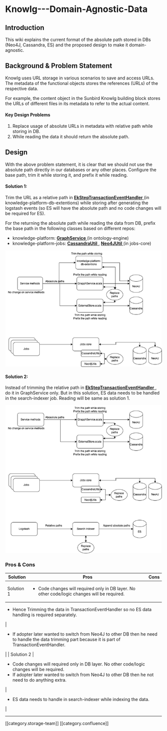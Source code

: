 # Knowlg---Domain-Agnostic-Data

## Introduction

This wiki explains the current format of the absolute path stored in DBs (Neo4J, Cassandra, ES) and the proposed design to make it domain-agnostic.

## Background & Problem Statement

Knowlg uses URL storage in various scenarios to save and access URLs. The metadata of the functional objects stores the references (URLs) of the respective data.

For example, the content object in the Sunbird Knowlg building block stores the URLs of different files in its metadata to refer to the actual content.

#### Key Design Problems

1. Replace usage of absolute URLs in metadata with relative path while storing in DB.
2. While reading the data it should return the absolute path.

## Design

With the above problem statement, it is clear that we should not use the absolute path directly in our databases or any other places. Configure the base path, trim it while storing it, and prefix it while reading.

#### Solution 1:

Trim the URL as a relative path in [**EkStepTransactionEventHandler** ](https://github.com/project-sunbird/knowledge-platform-db-extensions/blob/release-4.1.0/neo4j-extensions/transaction-event-handler/src/main/java/org/sunbird/kernel/extension/EkStepTransactionEventHandler.java)(in knowledge-platform-db-extentions) while storing after generating the logstash events (so ES will have the absolute path and no code changes will be required for ES).

For the returning the absolute path while reading the data from DB, prefix the base path in the following classes based on different repos:

* knowledge-platform: [**GraphService** ](https://github.com/project-sunbird/knowledge-platform/blob/master/ontology-engine/graph-core\_2.11/src/main/scala/org/sunbird/graph/GraphService.scala)(in ontology-engine)
* knowledge-platform-jobs: [**CassandraUtil** ](https://github.com/project-sunbird/knowledge-platform-jobs/blob/master/jobs-core/src/main/scala/org/sunbird/job/util/CassandraUtil.scala), [**Neo4JUtil** ](https://github.com/project-sunbird/knowledge-platform-jobs/blob/master/jobs-core/src/main/scala/org/sunbird/job/util/Neo4JUtil.scala)(in jobs-core)

![](<../../../../Design/sbdesign-kw-td-des3/images/storage/CNAME Knowlg design-Copy of Page-1.drawio.png>)

#### Solution 2:

Instead of trimming the relative path in [**EkStepTransactionEventHandler** ](https://github.com/project-sunbird/knowledge-platform-db-extensions/blob/release-4.1.0/neo4j-extensions/transaction-event-handler/src/main/java/org/sunbird/kernel/extension/EkStepTransactionEventHandler.java), do it in GraphService only. But in this solution, ES data needs to be handled in the search-indexer job. Reading will be same as solution 1.

![](<../../../../Design/sbdesign-kw-td-des3/images/storage/CNAME Knowlg design-Page-1.drawio.png>)

### Pros & Cons

| **Solution** | **Pros**                                                                                                     | **Cons** |
| ------------ | ------------------------------------------------------------------------------------------------------------ | -------- |
| Solution 1   | <ul><li>Code changes will required only in DB layer. No other code/logic changes will be required.</li></ul> |          |

* Hence Trimming the data in TransactionEventHandler so no ES data handling is required separately.

|

* If adopter later wanted to switch from Neo4J to other DB then he need to handle the data trimming part because it is part of TransactionEventHandler.

\| | Solution 2 |

* Code changes will required only in DB layer. No other code/logic changes will be required.
* If adopter later wanted to switch from Neo4J to other DB then he not need to do anything extra.

|

* ES data needs to handle in search-indexer while indexing the data.

|

***

\[\[category.storage-team]] \[\[category.confluence]]
